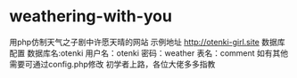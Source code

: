 # weathering-with-you
用php仿制天气之子剧中许愿天晴的网站
示例地址 http://otenki-girl.site
数据库配置
数据库名:otenki
用户名：otenki
密码：weather
表名：comment
如有其他需要可通过config.php修改
初学者上路，各位大佬多多指教
